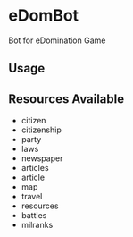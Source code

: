 # eDomBot
Bot for eDomination Game

## Usage

## Resources Available
* citizen
* citizenship
* party
* laws
* newspaper
* articles
* article
* map
* travel
* resources
* battles
* milranks
